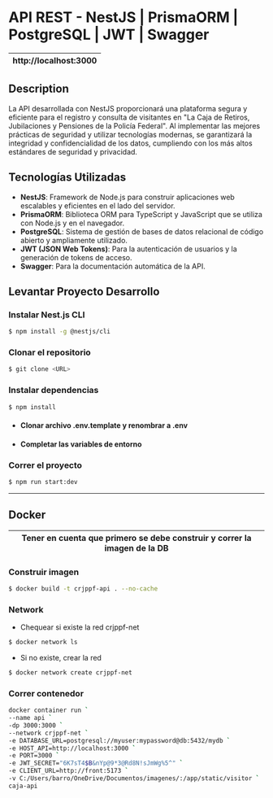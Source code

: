 # API REST - NestJS | PrismaORM | PostgreSQL | JWT | Swagger 

|http://localhost:3000|
|-------------------------|

## Description

La API desarrollada con NestJS proporcionará una plataforma segura y eficiente para el registro y consulta de visitantes en "La Caja de Retiros, Jubilaciones y Pensiones de la Policía Federal". Al implementar las mejores prácticas de seguridad y utilizar tecnologías modernas, se garantizará la integridad y confidencialidad de los datos, cumpliendo con los más altos estándares de seguridad y privacidad.

## Tecnologías Utilizadas

- **NestJS**: Framework de Node.js para construir aplicaciones web escalables y eficientes en el lado del servidor.
- **PrismaORM**: Biblioteca ORM para TypeScript y JavaScript que se utiliza con Node.js y en el navegador.
- **PostgreSQL**: Sistema de gestión de bases de datos relacional de código abierto y ampliamente utilizado.
- **JWT (JSON Web Tokens)**: Para la autenticación de usuarios y la generación de tokens de acceso.
- **Swagger**: Para la documentación automática de la API.

## Levantar Proyecto Desarrollo

### Instalar Nest.js CLI

```bash
$ npm install -g @nestjs/cli
```

### Clonar el repositorio

```bash
$ git clone <URL>
```

### Instalar dependencias

```bash
$ npm install
```
- #### Clonar archivo .env.template y renombrar a .env
- #### Completar las variables de entorno

### Correr el proyecto

```bash
$ npm run start:dev
```

---
## Docker

|Tener en cuenta que primero se debe construir y correr la imagen de la DB|
|-------------------------------------------------------------------------|

### Construir imagen

```bash
$ docker build -t crjppf-api . --no-cache
```

### Network

- Chequear si existe la red crjppf-net
```bash
$ docker network ls
```
- Si no existe, crear la red
```bash
$ docker network create crjppf-net
```

### Correr contenedor

```bash
docker container run `
--name api `
-dp 3000:3000 `
--network crjppf-net `
-e DATABASE_URL=postgresql://myuser:mypassword@db:5432/mydb `
-e HOST_API=http://localhost:3000 `
-e PORT=3000 `
-e JWT_SECRET="6K7sT4$B&nYp@9*3@Rd8N!sJmWg%5^" `
-e CLIENT_URL=http://front:5173 `
-v C:/Users/barro/OneDrive/Documentos/imagenes/:/app/static/visitor `
caja-api
```